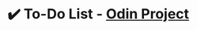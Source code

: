 # ✔️ To-Do List - [Odin Project](https://www.theodinproject.com/paths/full-stack-javascript/courses/javascript/lessons/todo-list)